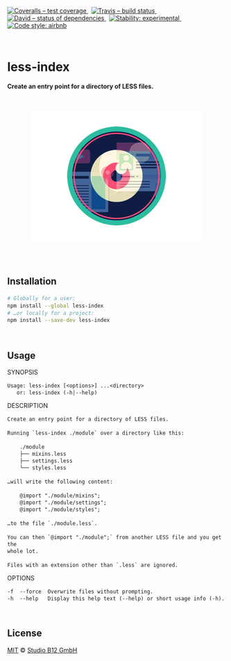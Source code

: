 [![Coveralls – test coverage
](https://img.shields.io/coveralls/studio-b12/less-index.svg?style=flat-square)
](https://coveralls.io/r/studio-b12/less-index)
 [![Travis – build status
](https://img.shields.io/travis/studio-b12/less-index/master.svg?style=flat-square)
](https://travis-ci.org/studio-b12/less-index)
 [![David – status of dependencies
](https://img.shields.io/david/studio-b12/less-index.svg?style=flat-square)
](https://david-dm.org/studio-b12/less-index)
 [![Stability: experimental
](https://img.shields.io/badge/stability-experimental-yellow.svg?style=flat-square)
](https://nodejs.org/api/documentation.html#documentation_stability_index)
 [![Code style: airbnb
](https://img.shields.io/badge/code%20style-airbnb-777777.svg?style=flat-square)
](https://github.com/airbnb/javascript)




<div                                                         id="/">&nbsp;</div>

less-index
==========

**Create an entry point for a directory of LESS files.**




<p align="center"><a
  title="Graphic by the great Justin Mezzell"
  href="http://justinmezzell.tumblr.com/post/57617724502"
  >
  <br/>
  <br/>
  <img
    src="Readme/Eye.gif"
    width="400"
    height="300"
  />
  <br/>
  <br/>
</a></p>




<div                                             id="/installation">&nbsp;</div>

Installation
------------

```sh
# Globally for a user:
npm install --global less-index
# …or locally for a project:
npm install --save-dev less-index
```




<div                                                    id="/usage">&nbsp;</div>

Usage
-----

<!-- @doxie.inject start -->
<!-- Don’t remove or change the comment above – that can break automatic updates. -->
  SYNOPSIS

    Usage: less-index [<options>] ...<directory>
       or: less-index (-h|--help)


  DESCRIPTION

    Create an entry point for a directory of LESS files.

    Running `less-index ./module` over a directory like this:

        ./module
        ├── mixins.less
        ├── settings.less
        └── styles.less

    …will write the following content:

        @import "./module/mixins";
        @import "./module/settings";
        @import "./module/styles";

    …to the file `./module.less`.

    You can then `@import "./module";` from another LESS file and you get the
    whole lot.

    Files with an extension other than `.less` are ignored.


  OPTIONS

    -f  --force  Overwrite files without prompting.
    -h  --help   Display this help text (--help) or short usage info (-h).
<!-- Don’t remove or change the comment below – that can break automatic updates. More info at <http://npm.im/doxie.inject>. -->
<!-- @doxie.inject end -->




<div                                                  id="/license">&nbsp;</div>

License
-------

[MIT][] © [Studio B12 GmbH][]

[MIT]:              ./License.md
[Studio B12 GmbH]:  http://studio-b12.de
